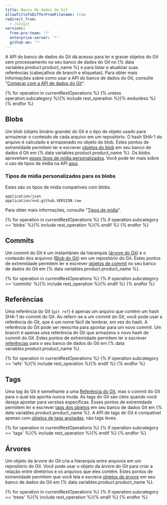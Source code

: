 ```yaml
---
title: Banco de dados do Git
allowTitleToDifferFromFilename: true
redirect_from:
  - /v3/git
versions:
  free-pro-team: '*'
  enterprise-server: '*'
  github-ae: '*'
---
```


A API do banco de dados do Git dá acesso para ler e gravar objetos do Git sem processamento no seu banco de dados do Git no {% data variables.product.product_name %} e para listar e atualizar suas referências (cabeçalhos de branch e etiquetas). Para obter mais informações sobre como usar a API do banco de dados do Git, consulte "[Começar com a API de dados do Git](/rest/guides/getting-started-with-the-git-database-api)".

{% for operation in currentRestOperations %}
  {% unless operation.subcategory %}{% include rest_operation %}{% endunless %}
{% endfor %}

## Blobs

Um blob (objeto binário grande) do Git é o tipo de objeto usado para armazenar o conteúdo de cada arquivo em um repositório. O hash SHA-1 do arquivo é calculado e armazenado no objeto do blob. Estes pontos de extremidade permitem ler e escrever [objetos do blob](https://git-scm.com/book/en/v1/Git-Internals-Git-Objects) em seu banco de dados d Git em {% data variables.product.product_name %}. Os blobs aproveitam [esses tipos de mídia personalizados](#custom-media-types). Você pode ler mais sobre o uso de tipos de mídia na API [aqui](/rest/overview/media-types).

### Tipos de mídia personalizados para os blobs

Estes são os tipos de mídia compatíveis com blobs.

    application/json
    application/vnd.github.VERSION.raw

Para obter mais informações, consulte "[Tipos de mídia](/rest/overview/media-types)".

{% for operation in currentRestOperations %}
  {% if operation.subcategory == 'blobs' %}{% include rest_operation %}{% endif %}
{% endfor %}

## Commits

Um commit do Git é um instantâneo da hierarquia ([árvore do Git](/v3/git/trees)) e o conteúdo dos arquivos ([Blob do Git](/v3/git/blobs)) em um repositório do Git. Estes pontos de extremidade permitem ler e escrever [objetos de commit](https://git-scm.com/book/en/v1/Git-Internals-Git-Objects#Commit-Objects) no seu banco de dados do Git em {% data variables.product.product_name %}.

{% for operation in currentRestOperations %}
  {% if operation.subcategory == 'commits' %}{% include rest_operation %}{% endif %}
{% endfor %}

## Referências

Uma referência do Git (`git ref`) é apenas um arquivo que contém um hash SHA-1 do commit do Git. Ao referir-se a um commit do Git, você pode usar a referência do Git, que é um nome fácil de lembrar, em vez do hash. A referência do Git pode ser reescrita para apontar para um novo commit. Um branch é apenas uma referência do Git que armazena o novo hash de commit do Git. Estes pontos de extremidade permitem ler e escrever [referências](https://git-scm.com/book/en/v1/Git-Internals-Git-References) para o seu banco de dados do Git em {% data variables.product.product_name %}.

{% for operation in currentRestOperations %}
  {% if operation.subcategory == 'refs' %}{% include rest_operation %}{% endif %}
{% endfor %}

## Tags

Uma tag do Git é semelhante a uma [Referência do Git](/v3/git/refs), mas o commit do Git para o qual ela aponta nunca muda. As tags do Git são úteis quando você deseja apontar para versões específicas. Esses pontos de extremidade permitem ler e escrever [tags dos objetos](https://git-scm.com/book/en/v1/Git-Internals-Git-References#Tags) em seu banco de dados Git em {% data variables.product.product_name %}. A API de tags do Git é compatível apenas com [objetos de tags anotadas](https://git-scm.com/book/en/v1/Git-Internals-Git-References#Tags), não tags leves.

{% for operation in currentRestOperations %}
  {% if operation.subcategory == 'tags' %}{% include rest_operation %}{% endif %}
{% endfor %}

## Árvores

Um objeto da árvore do Git cria a hierarquia entre arquivos em um repositório do Git. Você pode usar o objeto da árvore do Git para criar a relação entre diretórios e os arquivos que eles contêm. Estes pontos de extremidade permitem que você leia e escreva [objetos de árvore](https://git-scm.com/book/en/v1/Git-Internals-Git-Objects#Tree-Objects) em seu banco de dados do Git em {% data variables.product.product_name %}.

{% for operation in currentRestOperations %}
  {% if operation.subcategory == 'trees' %}{% include rest_operation %}{% endif %}
{% endfor %}
